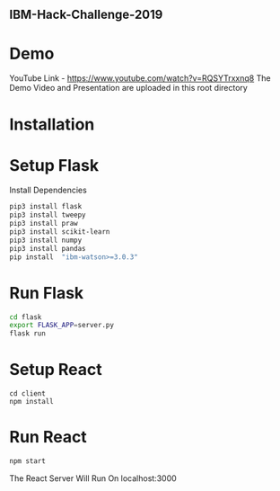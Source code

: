 ## IBM-Hack-Challenge-2019

# Demo
YouTube Link - https://www.youtube.com/watch?v=RQSYTrxxnq8
The Demo Video and Presentation are uploaded in this root directory

# Installation

# Setup Flask

Install Dependencies

```bash
pip3 install flask
pip3 install tweepy
pip3 install praw
pip3 install scikit-learn
pip3 install numpy
pip3 install pandas
pip install  "ibm-watson>=3.0.3"
```
# Run Flask

```bash
cd flask
export FLASK_APP=server.py
flask run
```

# Setup React

```
cd client
npm install
```

# Run React
```bash
npm start
```

The React Server Will Run On localhost:3000
